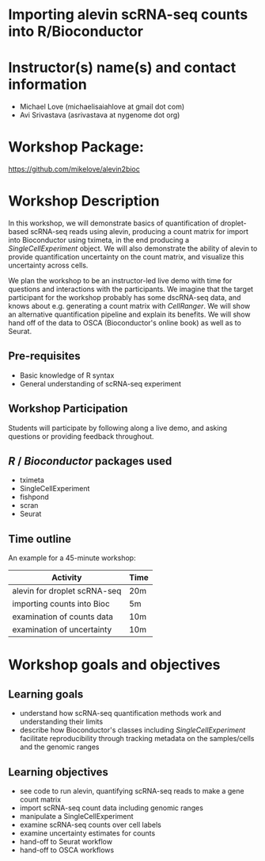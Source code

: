 # Importing alevin scRNA-seq counts into R/Bioconductor

# Instructor(s) name(s) and contact information

- Michael Love (michaelisaiahlove at gmail dot com)
- Avi Srivastava (asrivastava at nygenome dot org)

# Workshop Package:

<https://github.com/mikelove/alevin2bioc>

# Workshop Description

In this workshop, we will demonstrate basics of quantification of
droplet-based scRNA-seq reads using alevin, producing a count matrix 
for import into Bioconductor using tximeta, in the end 
producing a *SingleCellExperiment* object. We will also demonstrate
the ability of alevin to provide quantification uncertainty on the 
count matrix, and visualize this uncertainty across cells.

We plan the workshop to be an instructor-led live demo with time
for questions and interactions with the participants. We imagine that
the target participant for the workshop probably has some dscRNA-seq 
data, and knows about e.g. generating a count matrix with *CellRanger*.
We will show an alternative quantification pipeline and explain its
benefits. We will show hand off of the data to OSCA (Bioconductor's
online book) as well as to Seurat.

## Pre-requisites

* Basic knowledge of R syntax
* General understanding of scRNA-seq experiment

## Workshop Participation

Students will participate by following along a live demo, and asking
questions or providing feedback throughout.

## _R_ / _Bioconductor_ packages used

- tximeta
- SingleCellExperiment
- fishpond
- scran
- Seurat

## Time outline

An example for a 45-minute workshop:

| Activity                     | Time |
|------------------------------|------|
| alevin for droplet scRNA-seq | 20m  |
| importing counts into Bioc   |  5m  |
| examination of counts data   | 10m  |
| examination of uncertainty   | 10m  |

# Workshop goals and objectives

## Learning goals

- understand how scRNA-seq quantification methods work and 
  understanding their limits
- describe how Bioconductor's classes including
  *SingleCellExperiment* facilitate reproducibility through 
  tracking metadata on the samples/cells and the genomic ranges

## Learning objectives

- see code to run alevin, quantifying scRNA-seq reads to make a gene count matrix
- import scRNA-seq count data including genomic ranges
- manipulate a SingleCellExperiment
- examine scRNA-seq counts over cell labels
- examine uncertainty estimates for counts
- hand-off to Seurat workflow
- hand-off to OSCA workflows
